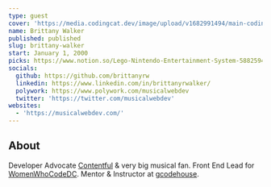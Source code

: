 ```yaml
---
type: guest
cover: 'https://media.codingcat.dev/image/upload/v1682991494/main-codingcatdev-photo/podcast-guest/musicalwebdev'
name: Brittany Walker
published: published
slug: brittany-walker
start: January 1, 2000
picks: https://www.notion.so/Lego-Nintendo-Entertainment-System-58825946f71f48d4a8f15d528e829830, https://www.notion.so/Tick-Tick-Boom-945c2c7f683c4c059d7f4246ddfa6756
socials:
  github: https://github.com/brittanyrw
  linkedin: https://www.linkedin.com/in/brittanyrwalker/
  polywork: https://www.polywork.com/musicalwebdev
  twitter: 'https://twitter.com/musicalwebdev'
websites:
  - 'https://musicalwebdev.com/'
---
```


## About

Developer Advocate [Contentful](https://twitter.com/Contentful) & very big musical fan. Front End Lead for [WomenWhoCodeDC](https://twitter.com/WomenWhoCodeDC). Mentor & Instructor at [gcodehouse](https://twitter.com/gcodehouse).
